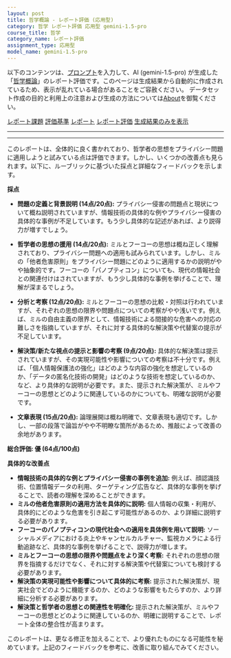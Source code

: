 ```yaml
---
layout: post
title: 哲学概論 - レポート評価 (応用型)
category: 哲学 レポート評価 応用型 gemini-1.5-pro
course_title: 哲学
category_name: レポート評価
assignment_type: 応用型
model_name: gemini-1.5-pro
---
```


以下のコンテンツは、[プロンプト](https://github.com/takedatoshiyuki/synthetic_assignments/tree/main/generated/哲学/gemini-1.5-pro/prompt_レポート評価-応用型.md)を入力して、AI (gemini-1.5-pro) が生成した「[哲学概論](/contents/哲学/)」のレポート評価です。このページは生成結果から自動的に作成されているため、表示が乱れている場合があることをご容赦ください。
データセット作成の目的と利用上の注意および生成の方法については[About](/About)を御覧ください。

[レポート課題](../レポート課題-応用型)
[評価基準](../評価基準-応用型)
[レポート](../レポート-応用型)
[レポート評価](../レポート評価-応用型)
[生成結果のみを表示](https://github.com/takedatoshiyuki/synthetic_assignments/tree/main/generated/哲学/gemini-1.5-pro/レポート評価-応用型.md)
  

***
***
  
このレポートは、全体的に良く書かれており、哲学者の思想をプライバシー問題に適用しようと試みている点は評価できます。しかし、いくつかの改善点も見られます。以下に、ルーブリックに基づいた採点と詳細なフィードバックを示します。

**採点**

* **問題の定義と背景説明 (14点/20点):** プライバシー侵害の問題点と現状について概ね説明されていますが、情報技術の具体的な例やプライバシー侵害の具体的な事例が不足しています。もう少し具体的な記述があれば、より説得力が増すでしょう。

* **哲学者の思想の援用 (14点/20点):** ミルとフーコーの思想は概ね正しく理解されており、プライバシー問題への適用も試みられています。しかし、ミルの「他者危害原則」をプライバシー問題にどのように適用するかの説明がやや抽象的です。フーコーの「パノプティコン」についても、現代の情報社会との関連付けはされていますが、もう少し具体的な事例を挙げることで、理解が深まるでしょう。

* **分析と考察 (12点/20点):** ミルとフーコーの思想の比較・対照は行われていますが、それぞれの思想の限界や問題点についての考察がやや浅いです。例えば、ミルの自由主義の限界として、情報技術による間接的な危害への対応の難しさを指摘していますが、それに対する具体的な解決策や代替案の提示が不足しています。

* **解決策/新たな視点の提示と影響の考察 (9点/20点):** 具体的な解決策は提示されていますが、その実現可能性や影響についての考察は不十分です。例えば、「個人情報保護法の強化」はどのような内容の強化を想定しているのか、「データの匿名化技術の開発」はどのような技術を想定しているのか、など、より具体的な説明が必要です。また、提示された解決策が、ミルやフーコーの思想とどのように関連しているのかについても、明確な説明が必要です。

* **文章表現 (15点/20点):** 論理展開は概ね明確で、文章表現も適切です。しかし、一部の段落で論旨がやや不明瞭な箇所があるため、推敲によって改善の余地があります。

**総合評価: 優 (64点/100点)**

**具体的な改善点**

* **情報技術の具体的な例とプライバシー侵害の事例を追加:** 例えば、顔認識技術、位置情報データの利用、ターゲティング広告など、具体的な事例を挙げることで、読者の理解を深めることができます。
* **ミルの他者危害原則の適用方法を具体的に説明:**  個人情報の収集・利用が、具体的にどのような危害を引き起こす可能性があるのか、より詳細に説明する必要があります。
* **フーコーのパノプティコンの現代社会への適用を具体例を用いて説明:** ソーシャルメディアにおける炎上やキャンセルカルチャー、監視カメラによる行動追跡など、具体的な事例を挙げることで、説得力が増します。
* **ミルとフーコーの思想の限界や問題点をより深く考察:**  それぞれの思想の限界を指摘するだけでなく、それに対する解決策や代替案についても検討する必要があります。
* **解決策の実現可能性や影響について具体的に考察:**  提示された解決策が、現実社会でどのように機能するのか、どのような影響をもたらすのか、より詳細に分析する必要があります。
* **解決策と哲学者の思想との関連性を明確化:** 提示された解決策が、ミルやフーコーの思想とどのように関連しているのか、明確に説明することで、レポート全体の整合性が高まります。


このレポートは、更なる修正を加えることで、より優れたものになる可能性を秘めています。上記のフィードバックを参考に、改善に取り組んでみてください。
